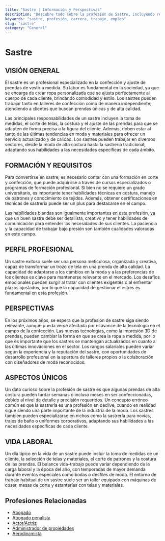```yaml
---
title: "Sastre | Información y Perspectivas"
description: "Descubre todo sobre la profesión de Sastre, incluyendo responsabilidades, requisitos y oportunidades."
keywords: "sastre, profesión, carrera, trabajo, empleo"
slug: "sastre"
category: "General"
---
```


# Sastre

## VISIÓN GENERAL

El sastre es un profesional especializado en la confección y ajuste de prendas de vestir a medida. Su labor es fundamental en la sociedad, ya que se encarga de crear ropa personalizada que se ajusta perfectamente al cuerpo de cada cliente, brindando comodidad y estilo. Los sastres pueden trabajar tanto en talleres de confección como de manera independiente, atendiendo a clientes que buscan prendas únicas y de alta calidad.

Las principales responsabilidades de un sastre incluyen la toma de medidas, el corte de telas, la costura y el ajuste de las prendas para que se adapten de forma precisa a la figura del cliente. Además, deben estar al tanto de las últimas tendencias en moda y materiales para ofrecer un servicio actualizado y de calidad. Los sastres pueden trabajar en diversos sectores, desde la moda de alta costura hasta la sastrería tradicional, adaptando sus habilidades a las necesidades específicas de cada ámbito.

## FORMACIÓN Y REQUISITOS

Para convertirse en sastre, es necesario contar con una formación en corte y confección, que puede adquirirse a través de cursos especializados o programas de formación profesional. Si bien no se requiere un grado universitario, es importante tener habilidades técnicas en costura, manejo de patrones y conocimiento de tejidos. Además, obtener certificaciones en técnicas de sastrería puede ser un plus para destacarse en el campo.

Las habilidades blandas son igualmente importantes en esta profesión, ya que un buen sastre debe ser detallista, creativo y tener habilidades de comunicación para entender las necesidades de sus clientes. La paciencia y la capacidad de trabajar bajo presión son también cualidades valoradas en este campo.

## PERFIL PROFESIONAL

Un sastre exitoso suele ser una persona meticulosa, organizada y creativa, capaz de transformar un trozo de tela en una prenda de alta calidad. La capacidad de adaptarse a los cambios en la moda y a las preferencias de los clientes es clave para mantenerse relevante en el mercado. Los desafíos emocionales pueden surgir al tratar con clientes exigentes o al enfrentar plazos ajustados, por lo que la capacidad de gestionar el estrés es fundamental en esta profesión.

## PERSPECTIVAS

En los próximos años, se espera que la profesión de sastre siga siendo relevante, aunque pueda verse afectada por el avance de la tecnología en el campo de la confección. Las nuevas tecnologías, como la impresión 3D de prendas, pueden cambiar la forma en que se crea la ropa a medida, por lo que es importante que los sastres se mantengan actualizados en cuanto a las últimas innovaciones en el sector. Los rangos salariales pueden variar según la experiencia y la reputación del sastre, con oportunidades de desarrollo profesional en la apertura de talleres propios o la colaboración con diseñadores de moda reconocidos.

## ASPECTOS ÚNICOS

Un dato curioso sobre la profesión de sastre es que algunas prendas de alta costura pueden tardar semanas o incluso meses en ser confeccionadas, debido al nivel de detalle y precisión requeridos. Un concepto erróneo común es que la sastrería es una profesión en declive, cuando en realidad sigue siendo una parte importante de la industria de la moda. Los sastres también pueden especializarse en nichos como la sastrería para novias, trajes de baño o uniformes corporativos, adaptando sus habilidades a las necesidades específicas de cada cliente.

## VIDA LABORAL

Un día típico en la vida de un sastre puede incluir la toma de medidas de un cliente, la selección de telas y materiales, el corte de patrones y la costura de las prendas. El balance vida-trabajo puede variar dependiendo de la carga laboral y la época del año, con temporadas de mayor demanda durante eventos especiales como bodas o desfiles de moda. El entorno de trabajo habitual de un sastre suele ser un taller equipado con máquinas de coser, mesas de corte y estanterías con telas y materiales.
## Profesiones Relacionadas

- [Abogado](/profesiones/abogado/)
- [Abogado penalista](/profesiones/abogado-penalista/)
- [Actor/Actriz](/profesiones/actor-actriz/)
- [Administrador de propiedades](/profesiones/administrador-de-propiedades/)
- [Aerodinamista](/profesiones/aerodinamista/)

